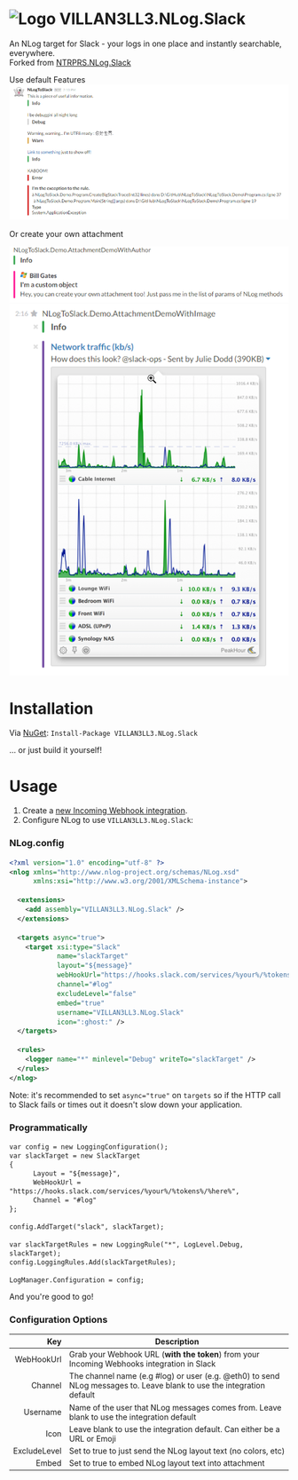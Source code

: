 ![Logo](https://raw.githubusercontent.com/VILLAN3LL3/VILLAN3LL3.NLog.Slack/master/nuget.png)
VILLAN3LL3.NLog.Slack  
============  
An NLog target for Slack - your logs in one place and instantly searchable, everywhere.  
Forked from [NTRPRS.NLog.Slack](https://github.com/nmbro/NTRPRS.NLog.Slack)

Use default Features
![VILLAN3LL3.NLog.Slack](res/example.png)

Or create your own attachment

![VILLAN3LL3.NLog.Slack](res/exampleWithAuthor.png)
![VILLAN3LL3.NLog.Slack](res/exampleWithImage.png)

Installation
============
Via [NuGet](https://www.nuget.org/packages/VILLAN3LL3.NLog.Slack/): ```Install-Package VILLAN3LL3.NLog.Slack```

... or just build it yourself!

Usage
=====
1. Create a [new Incoming Webhook integration](https://slack.com/apps/A0F7XDUAZ-incoming-webhooks).
2. Configure NLog to use `VILLAN3LL3.NLog.Slack`:

### NLog.config

```xml
<?xml version="1.0" encoding="utf-8" ?>
<nlog xmlns="http://www.nlog-project.org/schemas/NLog.xsd"
      xmlns:xsi="http://www.w3.org/2001/XMLSchema-instance">

  <extensions>
    <add assembly="VILLAN3LL3.NLog.Slack" />
  </extensions>

  <targets async="true">
    <target xsi:type="Slack"
            name="slackTarget"
            layout="${message}"
            webHookUrl="https://hooks.slack.com/services/%your%/%tokens%/%here%"
            channel="#log"
            excludeLevel="false"
            embed="true"
            username="VILLAN3LL3.NLog.Slack"
            icon=":ghost:" />
  </targets>

  <rules>
    <logger name="*" minlevel="Debug" writeTo="slackTarget" />
  </rules>
</nlog>
```

Note: it's recommended to set ```async="true"``` on `targets` so if the HTTP call to Slack fails or times out it doesn't slow down your application.

### Programmatically 

```
var config = new LoggingConfiguration();
var slackTarget = new SlackTarget
{
      Layout = "${message}",
      WebHookUrl = "https://hooks.slack.com/services/%your%/%tokens%/%here%",
      Channel = "#log"
};

config.AddTarget("slack", slackTarget);

var slackTargetRules = new LoggingRule("*", LogLevel.Debug, slackTarget);
config.LoggingRules.Add(slackTargetRules);

LogManager.Configuration = config;
```

And you're good to go!

### Configuration Options

Key         | Description
-----------:| -----------
WebHookUrl  | Grab your Webhook URL (__with the token__) from your Incoming Webhooks integration in Slack
Channel     | The channel name (e.g #log) or user (e.g. @eth0) to send NLog messages to. Leave blank to use the integration default
Username    | Name of the user that NLog messages comes from. Leave blank to use the integration default
Icon        | Leave blank to use the integration default. Can either be a URL or Emoji
ExcludeLevel| Set to true to just send the NLog layout text (no colors, etc)
Embed       | Set to true to embed NLog layout text into attachment
